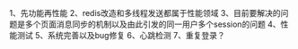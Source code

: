 1、先功能再性能
2、redis改造和多线程发送都属于性能领域
3、目前要解决的问题是多个页面消息同步的机制以及由此引发的同一用户多个session的问题
4、性能测试
5、系统完善以及bug修复
6、心跳检测
7、重复登录？
